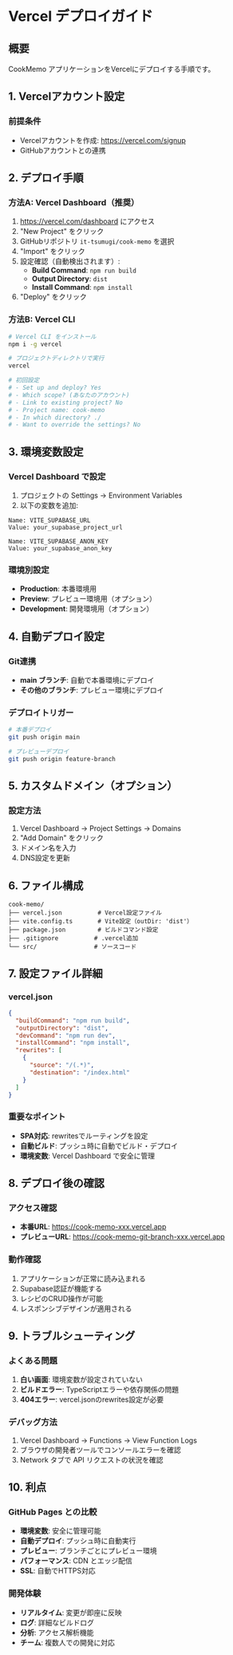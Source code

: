 # Vercel デプロイガイド

## 概要
CookMemo アプリケーションをVercelにデプロイする手順です。

## 1. Vercelアカウント設定

### 前提条件
- Vercelアカウントを作成: https://vercel.com/signup
- GitHubアカウントとの連携

## 2. デプロイ手順

### 方法A: Vercel Dashboard（推奨）
1. https://vercel.com/dashboard にアクセス
2. "New Project" をクリック
3. GitHubリポジトリ `it-tsumugi/cook-memo` を選択
4. "Import" をクリック
5. 設定確認（自動検出されます）:
   - **Build Command**: `npm run build`
   - **Output Directory**: `dist`
   - **Install Command**: `npm install`
6. "Deploy" をクリック

### 方法B: Vercel CLI
```bash
# Vercel CLI をインストール
npm i -g vercel

# プロジェクトディレクトリで実行
vercel

# 初回設定
# - Set up and deploy? Yes
# - Which scope? (あなたのアカウント)
# - Link to existing project? No
# - Project name: cook-memo
# - In which directory? ./
# - Want to override the settings? No
```

## 3. 環境変数設定

### Vercel Dashboard で設定
1. プロジェクトの Settings → Environment Variables
2. 以下の変数を追加:

```
Name: VITE_SUPABASE_URL
Value: your_supabase_project_url

Name: VITE_SUPABASE_ANON_KEY
Value: your_supabase_anon_key
```

### 環境別設定
- **Production**: 本番環境用
- **Preview**: プレビュー環境用（オプション）
- **Development**: 開発環境用（オプション）

## 4. 自動デプロイ設定

### Git連携
- **main ブランチ**: 自動で本番環境にデプロイ
- **その他のブランチ**: プレビュー環境にデプロイ

### デプロイトリガー
```bash
# 本番デプロイ
git push origin main

# プレビューデプロイ
git push origin feature-branch
```

## 5. カスタムドメイン（オプション）

### 設定方法
1. Vercel Dashboard → Project Settings → Domains
2. "Add Domain" をクリック
3. ドメイン名を入力
4. DNS設定を更新

## 6. ファイル構成

```
cook-memo/
├── vercel.json          # Vercel設定ファイル
├── vite.config.ts       # Vite設定（outDir: 'dist'）
├── package.json         # ビルドコマンド設定
├── .gitignore          # .vercel追加
└── src/                # ソースコード
```

## 7. 設定ファイル詳細

### vercel.json
```json
{
  "buildCommand": "npm run build",
  "outputDirectory": "dist",
  "devCommand": "npm run dev",
  "installCommand": "npm install",
  "rewrites": [
    {
      "source": "/(.*)",
      "destination": "/index.html"
    }
  ]
}
```

### 重要なポイント
- **SPA対応**: rewritesでルーティングを設定
- **自動ビルド**: プッシュ時に自動でビルド・デプロイ
- **環境変数**: Vercel Dashboard で安全に管理

## 8. デプロイ後の確認

### アクセス確認
- **本番URL**: https://cook-memo-xxx.vercel.app
- **プレビューURL**: https://cook-memo-git-branch-xxx.vercel.app

### 動作確認
1. アプリケーションが正常に読み込まれる
2. Supabase認証が機能する
3. レシピのCRUD操作が可能
4. レスポンシブデザインが適用される

## 9. トラブルシューティング

### よくある問題
1. **白い画面**: 環境変数が設定されていない
2. **ビルドエラー**: TypeScriptエラーや依存関係の問題
3. **404エラー**: vercel.jsonのrewrites設定が必要

### デバッグ方法
1. Vercel Dashboard → Functions → View Function Logs
2. ブラウザの開発者ツールでコンソールエラーを確認
3. Network タブで API リクエストの状況を確認

## 10. 利点

### GitHub Pages との比較
- **環境変数**: 安全に管理可能
- **自動デプロイ**: プッシュ時に自動実行
- **プレビュー**: ブランチごとにプレビュー環境
- **パフォーマンス**: CDN とエッジ配信
- **SSL**: 自動でHTTPS対応

### 開発体験
- **リアルタイム**: 変更が即座に反映
- **ログ**: 詳細なビルドログ
- **分析**: アクセス解析機能
- **チーム**: 複数人での開発に対応